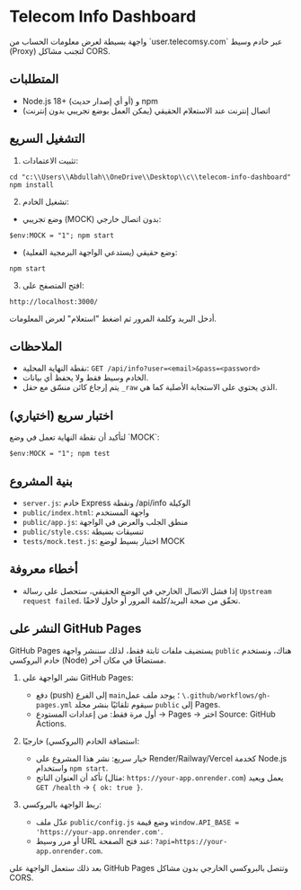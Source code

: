 # Telecom Info Dashboard

واجهة بسيطة لعرض معلومات الحساب من \`user.telecomsy.com\` عبر خادم وسيط (Proxy) لتجنب مشاكل CORS.

## المتطلبات
- Node.js 18+ (أو أي إصدار حديث) و npm
- اتصال إنترنت عند الاستعلام الحقيقي (يمكن العمل بوضع تجريبي بدون إنترنت)

## التشغيل السريع

1) تثبيت الاعتمادات:

```pwsh
cd "c:\\Users\\Abdullah\\OneDrive\\Desktop\\c\\telecom-info-dashboard"
npm install
```

2) تشغيل الخادم:

- وضع تجريبي (MOCK) بدون اتصال خارجي:

```pwsh
$env:MOCK = "1"; npm start
```

- وضع حقيقي (يستدعي الواجهة البرمجية الفعلية):

```pwsh
npm start
```

3) افتح المتصفح على:

```
http://localhost:3000/
```

أدخل البريد وكلمة المرور ثم اضغط "استعلام" لعرض المعلومات.

## الملاحظات
- نقطة النهاية المحلية: `GET /api/info?user=<email>&pass=<password>`
- الخادم وسيط فقط ولا يحفظ أي بيانات.
- يتم إرجاع كائن منسّق مع حقل `_raw` الذي يحتوي على الاستجابة الأصلية كما هي.

## اختبار سريع (اختياري)
لتأكيد أن نقطة النهاية تعمل في وضع \`MOCK\`:

```pwsh
$env:MOCK = "1"; npm test
```

## بنية المشروع
- `server.js`: خادم Express ونقطة /api/info الوكيلة
- `public/index.html`: واجهة المستخدم
- `public/app.js`: منطق الجلب والعرض في الواجهة
- `public/style.css`: تنسيقات بسيطة
- `tests/mock.test.js`: اختبار بسيط لوضع MOCK

## أخطاء معروفة
- إذا فشل الاتصال الخارجي في الوضع الحقيقي، ستحصل على رسالة `Upstream request failed`. تحقّق من صحة البريد/كلمة المرور أو حاول لاحقًا.

## النشر على GitHub Pages
GitHub Pages يستضيف ملفات ثابتة فقط، لذلك سننشر واجهة `public` هناك، ونستخدم خادم البروكسي (Node) مستضافًا في مكان آخر.

1) نشر الواجهة على GitHub Pages:
	- دفع (push) إلى الفرع `main`؛ يوجد ملف عمل `\.github/workflows/gh-pages.yml` سيقوم تلقائيًا بنشر مجلد `public` إلى Pages.
	- أول مرة فقط: من إعدادات المستودع → Pages → اختر Source: GitHub Actions.

2) استضافة الخادم (البروكسي) خارجيًا:
	- خيار سريع: نشر هذا المشروع على Render/Railway/Vercel كخدمة Node.js واستخدام `npm start`.
	- تأكد أن العنوان الناتج (مثال: `https://your-app.onrender.com`) يعمل ويعيد `GET /health` → `{ ok: true }`.

3) ربط الواجهة بالبروكسي:
	- عدّل ملف `public/config.js` وضع قيمة `window.API_BASE = 'https://your-app.onrender.com'`.
	- أو مرر وسيط URL عند فتح الصفحة: `?api=https://your-app.onrender.com`.

بعد ذلك ستعمل الواجهة على GitHub Pages وتتصل بالبروكسي الخارجي بدون مشاكل CORS.
